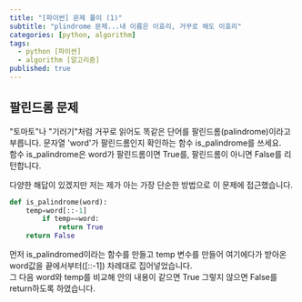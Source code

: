```yaml
---
title: "[파이썬] 문제 풀이 (1)"
subtitle: "plindrome 문제...내 이름은 이효리, 거꾸로 해도 이효리"
categories: [python, algorithm]
tags:
  - python [파이썬]
  - algorithm [알고리즘]
published: true
---
```


## 팔린드롬 문제

"토마토"나 "기러기"처럼 거꾸로 읽어도 똑같은 단어를 팔린드롬(palindrome)이라고 부릅니다.
문자열 'word'가 팔린드롬인지 확인하는 함수 is_palindrome를 쓰세요.  
함수 is_palindrome은 word가 팔린드롬이면 True를, 팔린드롬이 아니면 False를 리턴합니다.

다양한 해답이 있겠지만 저는 제가 아는 가장 단순한 방법으로 이 문제에 접근했습니다.

```python
def is_palindrome(word):
    temp=word[::-1]
        if temp==word:
            return True
    return False
```

먼저 is_palindromed이라는 함수를 만들고 temp 변수를 만들어 여기에다가 받아온 word값을 끝에서부터([::-1]) 차례대로 집어넣었습니다.  
그 다음 word와 temp를 비교해 안의 내용이 같으면 True 그렇지 않으면 False를 return하도록 하였습니다.
